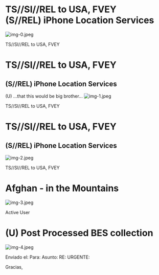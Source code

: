 # TS//SI//REL to USA, FVEY <br> (S//REL) iPhone Location Services 

![img-0.jpeg](img-0.jpeg)

TS//SI//REL to USA, FVEY
# TS//SI//REL to USA, FVEY 

## (S//REL) iPhone Location Services

(U) ...that this would be big brother...
![img-1.jpeg](img-1.jpeg)

TS//SI//REL to USA, FVEY
# TS//SI//REL to USA, FVEY 

## (S//REL) iPhone Location Services

![img-2.jpeg](img-2.jpeg)

TS//SI//REL to USA, FVEY
# Afghan - in the Mountains 

![img-3.jpeg](img-3.jpeg)

Active User
# (U) Post Processed BES collection 

![img-4.jpeg](img-4.jpeg)

Enviado el:
Para:
Asunto: RE: URGENTE:

Gracias,
